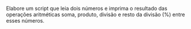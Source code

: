 Elabore um script que leia dois números e imprima o resultado das operações
aritméticas soma, produto, divisão e resto da divisão (%) entre esses números.
